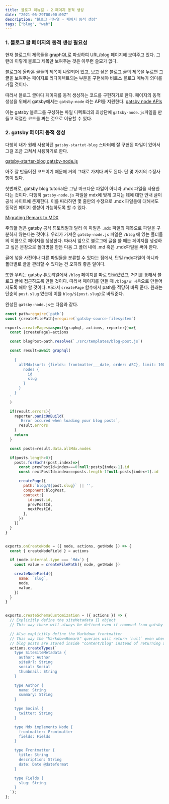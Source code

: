 ```yaml
---
title: 블로그 리뉴얼 - 2.페이지 동적 생성
date: "2021-06-29T00:00:00Z"
description: "블로그 리뉴얼 - 페이지 동적 생성"
tags: ["blog", "web"]
---
```


### 1. 블로그 글 페이지의 동적 생성 필요성
현재 블로그의 제목들을 graphQL로 파싱하여 URL/blog 페이지에 보여주고 있다.
그런데 이렇게 블로그 제목만 보여주는 것은 아무런 쓸모가 없다.

블로그에 올라온 글들의 제목이 나열되어 있고, 보고 싶은 블로그 글의 제목을 누르면 
그 글을 보여주는 페이지로 리다이렉트되는 부분을 구현해야 비로소 블로그 메뉴가 의미를 가질 것이다.

따라서 블로그 글마다 페이지를 동적 생성하는 코드를 구현하기로 한다.
페이지의 동적 생성을 위해서 gatsby에서는 `gatsby-node` 라는 API를 지원한다.
[gatsby node APIs](https://www.gatsbyjs.com/docs/reference/config-files/gatsby-node/)

이는 gatsby 블로그를 구성하는 파일 디렉토리의 최상단에 `gatsby-node.js`파일을
만들고 적절한 코드를 짜는 것으로 이용할 수 있다.

### 2. gatsby 페이지 동적 생성

다행히 내가 원래 사용하던 `gatsby-startet-blog` 스타터에 잘 구현된 파일이 있어서
그걸 조금 고쳐서 사용하기로 한다.

[gatsby-starter-blog gatsby-node.js](https://github.com/gatsbyjs/gatsby-starter-blog/blob/master/gatsby-node.js)

아주 잘 만들어진 코드이기 때문에 거의 그대로 가져다 써도 된다.
단 몇 가지의 수정사항이 있다.

첫번째로, gatsby blog tutorial은 그냥 마크다운 파일이 아니라 .mdx 파일을 사용한다는 것이다.
다행히 `gatsby-node.js` 파일을 mdx에 맞게 고치는 데에 대한 안내 글이
공식 사이트에 존재한다. 이를 따라하면 몇 줄만의 수정으로 .mdx 파일들에 대해서도
동적인 페이지 생성이 가능하도록 할 수 있다.

[Migrating Remark to MDX](https://www.gatsbyjs.com/docs/how-to/routing/migrate-remark-to-mdx/)

주의할 점은 gatsby 공식 튜토리얼과 달리 이 파일은 `.mdx` 파일의 제목으로 파일을 구분하지 않는다는 것이다.
우리가 가져온 `gatsby-node.js` 파일은 `/blog` 에 있는 폴더들의 이름으로 페이지를 생성한다.
따라서 앞으로 블로그에 글을 쓸 때는 페이지를 생성하고 싶은 문장으로 폴더명을 만든 다음
그 폴더 내에 .md 혹은 .mdx파일을 써야 한다.

글에 넣을 사진이나 다른 파일들을 분류할 수 있다는 점에서, 단일 mdx파일이 아니라
폴더별로 글을 관리할 수 있다는 건 오히려 좋은 일이다.

또한 우리는 gatsby 튜토리얼에서 `/blog` 페이지를 따로 만들었었고, 거기를 통해서
블로그 글에 접근하도록 만들 것이다. 따라서 페이지를 만들 때 `/blog/글 제목`으로
만들어지도록 해야 할 것이다. 따라서 `createPage` 함수에서 path를 적당히 바꿔 준다.
원래는 단순히 `post.slug` 였는데 이를 `blog/${post.slug}`로 바꿔준다.

완성된 `gatsby-node.js`는 다음과 같다.

```javascript
const path=require(`path`)
const {createFilePath}=require(`gatsby-source-filesystem`)

exports.createPages=async({graphql, actions, reporter})=>{
  const {createPage}=actions

  const blogPost=path.resolve(`./src/templates/blog-post.js`)

  const result=await graphql(
  `
    {
      allMdx(sort: {fields: frontmatter___date, order: ASC}, limit: 1000) {
        nodes {
          id
          slug
        }
      }
    }
  `
  )

  if(result.errors){
    reporter.panicOnBuild(
      `Error occured when loading your blog posts`,
      result.errors
    )
    return
  }

  const posts=result.data.allMdx.nodes

  if(posts.length>0){
    posts.forEach((post,index)=>{
      const prevPostId=index===0?null:posts[index-1].id
      const nextPostId=index===posts.length-1?null:posts[index+1].id

      createPage({
        path:`blog/${post.slug}` || '',
        component:blogPost,
        context:{
          id:post.id,
          prevPostId,
          nextPostId,
        },
      })
    })
  }
}


exports.onCreateNode = ({ node, actions, getNode }) => {
  const { createNodeField } = actions

  if (node.internal.type === `Mdx`) {
    const value = createFilePath({ node, getNode })

    createNodeField({
      name: `slug`,
      node,
      value,
    })
  }
}


exports.createSchemaCustomization = ({ actions }) => {
  // Explicitly define the siteMetadata {} object
  // This way those will always be defined even if removed from gatsby-config.ts

  // Also explicitly define the Markdown frontmatter
  // This way the "MarkdownRemark" queries will return `null` even when no
  // blog posts are stored inside "content/blog" instead of returning an error
  actions.createTypes(`
    type SiteSiteMetadata {
      author: Author
      siteUrl: String
      social: Social
      thumbnail: String
    }

    type Author {
      name: String
      summary: String
    }

    type Social {
      twitter: String
    }

    type Mdx implements Node {
      frontmatter: Frontmatter
      fields: Fields
    }

    type Frontmatter {
      title: String
      description: String
      date: Date @dateformat
    }

    type Fields {
      slug: String
    }
  `);
};
```

